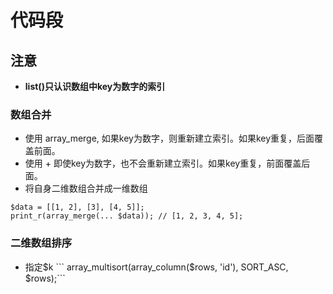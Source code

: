 # 代码段

## 注意
- **list()只认识数组中key为数字的索引**

### 数组合并
- 使用 array_merge, 如果key为数字，则重新建立索引。如果key重复，后面覆盖前面。
- 使用 +  即使key为数字，也不会重新建立索引。如果key重复，前面覆盖后面。
- 将自身二维数组合并成一维数组
```
$data = [[1, 2], [3], [4, 5]];
print_r(array_merge(... $data)); // [1, 2, 3, 4, 5];
```

### 二维数组排序
- 指定$k
    ``` array_multisort(array_column($rows, 'id'), SORT_ASC, $rows);```